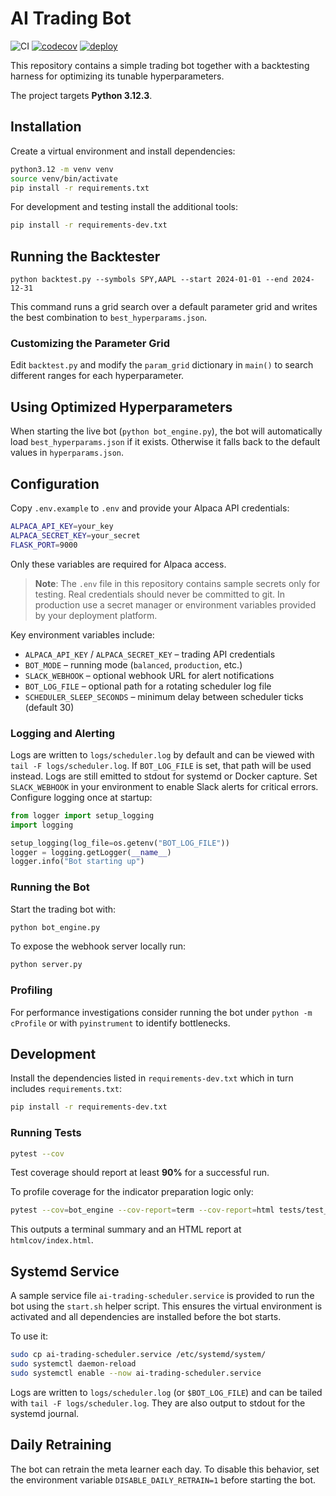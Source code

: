 # AI Trading Bot
![CI](https://github.com/dmorazzini23/ai-trading-bot/actions/workflows/python-app.yml/badge.svg)
[![codecov](https://codecov.io/gh/dmorazzini23/ai-trading-bot/branch/main/graph/badge.svg)](https://codecov.io/gh/dmorazzini23/ai-trading-bot)
[![deploy](https://github.com/dmorazzini23/ai-trading-bot/actions/workflows/deploy.yml/badge.svg)](https://github.com/dmorazzini23/ai-trading-bot/actions/workflows/deploy.yml)

This repository contains a simple trading bot together with a backtesting
harness for optimizing its tunable hyperparameters.

The project targets **Python 3.12.3**.

## Installation

Create a virtual environment and install dependencies:

```bash
python3.12 -m venv venv
source venv/bin/activate
pip install -r requirements.txt
```

For development and testing install the additional tools:

```bash
pip install -r requirements-dev.txt
```

## Running the Backtester

```
python backtest.py --symbols SPY,AAPL --start 2024-01-01 --end 2024-12-31
```

This command runs a grid search over a default parameter grid and writes the best
combination to `best_hyperparams.json`.

### Customizing the Parameter Grid

Edit `backtest.py` and modify the `param_grid` dictionary in `main()` to search
different ranges for each hyperparameter.

## Using Optimized Hyperparameters

When starting the live bot (`python bot_engine.py`), the bot will automatically load
`best_hyperparams.json` if it exists. Otherwise it falls back to the default
values in `hyperparams.json`.

## Configuration

Copy `.env.example` to `.env` and provide your Alpaca API credentials:

```bash
ALPACA_API_KEY=your_key
ALPACA_SECRET_KEY=your_secret
FLASK_PORT=9000
```

Only these variables are required for Alpaca access.

> **Note**: The `.env` file in this repository contains sample secrets only for
> testing. Real credentials should never be committed to git. In production use
> a secret manager or environment variables provided by your deployment
> platform.

Key environment variables include:

- `ALPACA_API_KEY` / `ALPACA_SECRET_KEY` – trading API credentials
- `BOT_MODE` – running mode (`balanced`, `production`, etc.)
- `SLACK_WEBHOOK` – optional webhook URL for alert notifications
- `BOT_LOG_FILE` – optional path for a rotating scheduler log file
- `SCHEDULER_SLEEP_SECONDS` – minimum delay between scheduler ticks (default 30)

### Logging and Alerting

Logs are written to `logs/scheduler.log` by default and can be viewed with
`tail -F logs/scheduler.log`. If `BOT_LOG_FILE` is set, that path will be used
instead. Logs are still emitted to stdout for systemd or Docker capture.
Set `SLACK_WEBHOOK` in your environment to enable Slack alerts for critical
errors. Configure logging once at startup:

```python
from logger import setup_logging
import logging

setup_logging(log_file=os.getenv("BOT_LOG_FILE"))
logger = logging.getLogger(__name__)
logger.info("Bot starting up")
```

### Running the Bot

Start the trading bot with:

```bash
python bot_engine.py
```

To expose the webhook server locally run:

```bash
python server.py
```


### Profiling

For performance investigations consider running the bot under `python -m cProfile`
or with `pyinstrument` to identify bottlenecks.

## Development

Install the dependencies listed in `requirements-dev.txt` which in turn
includes `requirements.txt`:

```bash
pip install -r requirements-dev.txt
```

### Running Tests

```bash
pytest --cov
```

Test coverage should report at least **90%** for a successful run.

To profile coverage for the indicator preparation logic only:

```bash
pytest --cov=bot_engine --cov-report=term --cov-report=html tests/test_bot_engine*.py
```

This outputs a terminal summary and an HTML report at `htmlcov/index.html`.


## Systemd Service

A sample service file `ai-trading-scheduler.service` is provided to run the bot using the `start.sh` helper script. This ensures the virtual environment is activated and all dependencies are installed before the bot starts.

To use it:

```bash
sudo cp ai-trading-scheduler.service /etc/systemd/system/
sudo systemctl daemon-reload
sudo systemctl enable --now ai-trading-scheduler.service
```

Logs are written to `logs/scheduler.log` (or `$BOT_LOG_FILE`) and can be tailed
with `tail -F logs/scheduler.log`. They are also output to stdout for the
systemd journal.

## Daily Retraining

The bot can retrain the meta learner each day. To disable this behavior,
set the environment variable `DISABLE_DAILY_RETRAIN=1` before starting the bot.
